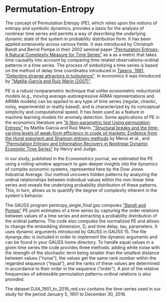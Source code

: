 # Permutation-Entropy

The concept of Permutation Entropy (PE), which relies upon the notions of entropy and symbolic dynamics, provides a basis for the analysis of nonlinear time series and permits a way of describing the underlying dynamic state of the system in probability distribution form. It has been applied extensively across various fields. It was introduced by Christoph Bandt and Bernd Pompe in their 2002 seminal paper ["Permutation Entropy: A Natural Complexity Measure for Time Series"](https://journals.aps.org/prl/abstract/10.1103/PhysRevLett.88.174102) as a as a metric that takes time causality into account by comparing time related observations–ordinal patterns in a time series. The process of simbolizing a time series is based on the method of delay time coordinates introduced in [Takens, 1981, "Detecting strange attractors in turbulence"](https://link.springer.com/chapter/10.1007/BFb0091924). In economics it was introduced by ["Matilla-García and Ruiz Marín (2007)"](https://doi.org/10.1016/j.jeconom.2007.12.005).

PE is a robust nonparametric technique that unlike econometric reductionist models (e.g., moving average-autoregressive ARMA representations and ARIMA models) can be applied to any type of time series (regular, chaotic, noisy, experimental or reality based), and is characterized by its conceptual simplicity and computational speed. It has been used as a feature in machine learning models for anomaly detection. Some applications of PE in the economics literature are ["A Non-parametric test Using permutation Entropy"](https://doi.org/10.1016/j.jeconom.2007.12.005) by Matilla-García and Ruiz Marín, ["Structural breaks and the time-varying levels of weak-form efficiency in crude oil markets: Evidence from the Hurst exponent and Shannon entropy methods](https://doi.org/10.1016/j.inteco.2014.10.001) by Mensi et al., and ["Permutation Entropy and Information Recovery in Nonlinear Dynamic Economic Time Series"](https://doi.org/10.3390/econometrics7010010) by Henry and Judge.

In our study, published in the _Econometrics_ journal, we estimated the PE using a rolling-window approach to gain deeper insights into the dynamics of complex economic systems, represented here by the Dow Jones Industrial Average. Our method uncovers hidden patterns by analyzing the ordinal relationships between individual values within the non-linear time series and reveals the underlying probability distribution of these patterns. This, in turn, allows us to quantify the degree of complexity inherent in the system's behavior.

The GAUSS program pentropy_single_final.gss computes ["Bandt and Pompe"](https://journals.aps.org/prl/abstract/10.1103/PhysRevLett.88.174102) PE point estimates of a time series by capturing the order relations between values of a time series and extracting a probability distribution of the ordinal patterns. The code also computes the normalized PE and allows to change the embedding dimension, D, and time delay, tau, parameters. It uses dynamic arguments introduced by GAUSS in GAUSS 15. The file dynargs.dec is included in order to implement the dynamic arguments and can be found in your GAUSS home directory. To handle equal values in a given time series the code provides three methods: adding white noise with the strength of the stochastic term being smaller than the smallest distance between values (“noise”), the values get the same rank number within the regarded sequence (“equal”), and the ranks of these values are determined in accordance to their order in the sequence (“order”). A plot of the relative frequencies of admissible permutation patterns-ordinal relations is also provided.

The dataset DJIA_1901_to_2016_red.csv contains the time-series used in our study for the period January 5, 1901 to December 30, 2016.
